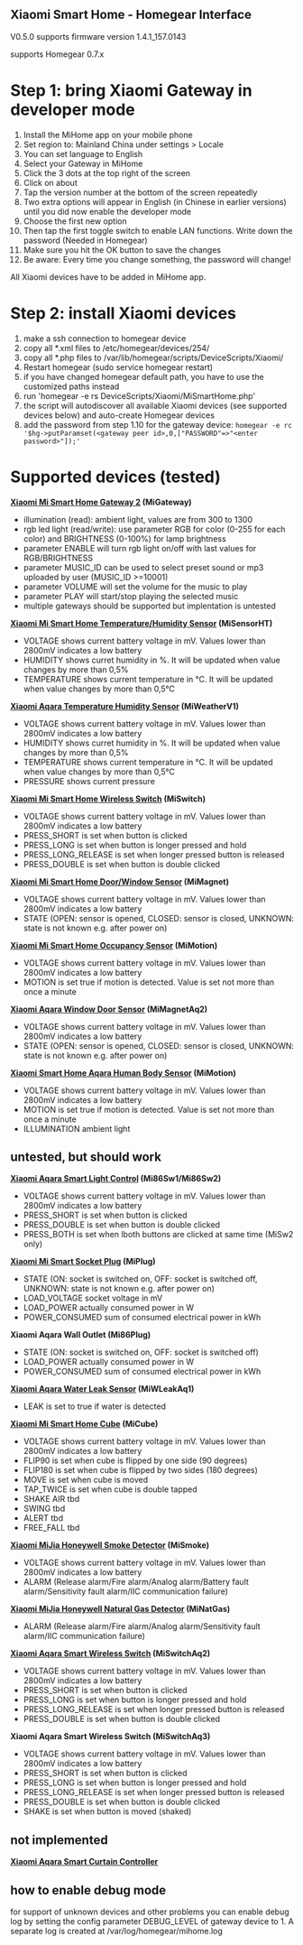 ## Xiaomi Smart Home - Homegear Interface
V0.5.0 supports firmware version 1.4.1_157.0143

supports Homegear 0.7.x 

# Step 1: bring Xiaomi Gateway in developer mode #

1. Install the MiHome app on your mobile phone
2. Set region to: Mainland China under settings > Locale
3. You can set language to English
4. Select your Gateway in MiHome
5. Click the 3 dots at the top right of the screen
6. Click on about
7. Tap the version number at the bottom of the screen repeatedly
8. Two extra options will appear in English (in Chinese in earlier versions) until you did now enable the developer mode
9. Choose the first new option
10. Then tap the first toggle switch to enable LAN functions. Write down the password (Needed in Homegear)
11. Make sure you hit the OK button to save the  changes
12. Be aware: Every time you change something, the password will change!

All Xiaomi devices have to be added in MiHome app.

# Step 2: install Xiaomi devices #
1. make a ssh connection to homegear device
2. copy all *.xml files to /etc/homegear/devices/254/
3. copy all *.php files to /var/lib/homegear/scripts/DeviceScripts/Xiaomi/
4. Restart homegear (sudo service homegear restart)
5. if you have changed homegear default path, you have to use the customized paths instead
6. run 'homegear -e rs DeviceScripts/Xiaomi/MiSmartHome.php'
7. the script will autodiscover all available Xiaomi devices (see supported devices below) and auto-create Homegear devices
8. add the password from step 1.10 for the gateway device: `homegear -e rc '$hg->putParamset(<gateway peer id>,0,["PASSWORD"=>"<enter password>"]);'`

# Supported devices (tested)

**[Xiaomi Mi Smart Home Gateway 2](https://xiaomi-mi.com/mi-smart-home/xiaomi-mi-gateway-2/) (MiGateway)**

- illumination (read): ambient light, values are from 300 to 1300
- rgb led light (read/write): use parameter RGB for color (0-255 for each color) and BRIGHTNESS (0-100%) for lamp brightness
- parameter ENABLE will turn rgb light on/off with last values for RGB/BRIGHTNESS
- parameter MUSIC_ID can be used to select preset sound or mp3 uploaded by user (MUSIC_ID >=10001)
- parameter VOLUME will set the volume for the music to play
- parameter PLAY will start/stop playing the selected music
- multiple gateways should be supported but implentation is untested

**[Xiaomi Mi Smart Home Temperature/Humidity Sensor](https://xiaomi-mi.com/sockets-and-sensors/xiaomi-mi-temperature-humidity-sensor/) (MiSensorHT)**

- VOLTAGE shows current battery voltage in mV. Values lower than 2800mV indicates a low battery
- HUMIDITY shows curret humidity in %. It will be updated when value changes by more than 0,5%
- TEMPERATURE shows current temperature in °C. It will be updated when value changes by more than 0,5°C

**[Xiaomi Aqara Temperature Humidity Sensor](https://xiaomi-mi.com/sockets-and-sensors/aqara-temperature-and-humidity-sensor/) (MiWeatherV1)**

- VOLTAGE shows current battery voltage in mV. Values lower than 2800mV indicates a low battery
- HUMIDITY shows curret humidity in %. It will be updated when value changes by more than 0,5%
- TEMPERATURE shows current temperature in °C. It will be updated when value changes by more than 0,5°C
- PRESSURE shows current pressure 

**[Xiaomi Mi Smart Home Wireless Switch](https://xiaomi-mi.com/sockets-and-sensors/xiaomi-mi-wireless-switch/) (MiSwitch)**

- VOLTAGE shows current battery voltage in mV. Values lower than 2800mV indicates a low battery
- PRESS_SHORT is set when button is clicked 
- PRESS_LONG is set when button is longer pressed and hold 
- PRESS_LONG_RELEASE is set when longer pressed button is released
- PRESS_DOUBLE is set when button is double clicked
  
**[Xiaomi Mi Smart Home Door/Window Sensor](https://xiaomi-mi.com/sockets-and-sensors/xiaomi-mi-door-window-sensors/) (MiMagnet)**

- VOLTAGE shows current battery voltage in mV. Values lower than 2800mV indicates a low battery
- STATE (OPEN: sensor is opened, CLOSED: sensor is closed, UNKNOWN: state is not known e.g. after power on)

**[Xiaomi Mi Smart Home Occupancy Sensor](https://xiaomi-mi.com/sockets-and-sensors/xiaomi-mi-occupancy-sensor/) (MiMotion)**

- VOLTAGE shows current battery voltage in mV. Values lower than 2800mV indicates a low battery
- MOTION is set true if motion is detected. Value is set not more than once a minute

**[Xiaomi Aqara Window Door Sensor](https://xiaomi-mi.com/sockets-and-sensors/xiaomi-aqara-window-door-sensor/) (MiMagnetAq2)**

- VOLTAGE shows current battery voltage in mV. Values lower than 2800mV indicates a low battery
- STATE (OPEN: sensor is opened, CLOSED: sensor is closed, UNKNOWN: state is not known e.g. after power on)

**[Xiaomi Smart Home Aqara Human Body Sensor](https://xiaomi-mi.com/sockets-and-sensors/aqara-human-body-sensor/) (MiMotion)**

- VOLTAGE shows current battery voltage in mV. Values lower than 2800mV indicates a low battery
- MOTION is set true if motion is detected. Value is set not more than once a minute
- ILLUMINATION ambient light

## untested, but should work ##
**[Xiaomi Aqara Smart Light Control](https://xiaomi-mi.com/sockets-and-sensors/xiaomi-aqara-smart-light-control-set/) (Mi86Sw1/Mi86Sw2)**

- VOLTAGE shows current battery voltage in mV. Values lower than 2800mV indicates a low battery
- PRESS_SHORT is set when button is clicked 
- PRESS_DOUBLE is set when button is double clicked
- PRESS_BOTH is set when lboth buttons are clicked at same time (MiSw2 only)

**[Xiaomi Mi Smart Socket Plug](https://xiaomi-mi.com/sockets-and-sensors/xiaomi-mi-smart-socket-plug/) (MiPlug)**
- STATE (ON: socket is switched on, OFF: socket is switched off, UNKNOWN: state is not known e.g. after power on)
- LOAD_VOLTAGE socket voltage in mV
- LOAD_POWER actually consumed power in W
- POWER_CONSUMED sum of consumed electrical power in kWh

**Xiaomi Aqara Wall Outlet (Mi86Plug)**

- STATE (ON: socket is switched on, OFF: socket is switched off)
- LOAD_POWER actually consumed power in W
- POWER_CONSUMED sum of consumed electrical power in kWh

**[Xiaomi Aqara Water Leak Sensor](https://xiaomi-mi.com/sockets-and-sensors/xiaomi-mijia-aqara-water-sensor/) (MiWLeakAq1)**

- LEAK is set to true if water is detected

**[Xiaomi Mi Smart Home Cube](https://xiaomi-mi.com/sockets-and-sensors/xiaomi-mi-smart-home-cube-white/) (MiCube)**

- VOLTAGE shows current battery voltage in mV. Values lower than 2800mV indicates a low battery
- FLIP90 is set when cube is flipped by one side (90 degrees)
- FLIP180 is set when cube is flipped by two sides (180 degrees)
- MOVE is set when cube is moved
- TAP_TWICE is set when cube is double tapped 
- SHAKE AIR tbd 
- SWING tbd
- ALERT tbd 
- FREE_FALL tbd

**[Xiaomi MiJia Honeywell Smoke Detector](https://xiaomi-mi.com/sockets-and-sensors/xiaomi-mijia-honeywell-smoke-detector-white/) (MiSmoke)**

- VOLTAGE shows current battery voltage in mV. Values lower than 2800mV indicates a low battery
- ALARM (Release alarm/Fire alarm/Analog alarm/Battery fault alarm/Sensitivity fault alarm/IIC communication failure)

**[Xiaomi MiJia Honeywell Natural Gas Detector](https://xiaomi-mi.com/sockets-and-sensors/xiaomi-mijia-honeywell-gas-leak-detector-white/) (MiNatGas)**

- ALARM (Release alarm/Fire alarm/Analog alarm/Sensitivity fault alarm/IIC communication failure)

**[Xiaomi Aqara Smart Wireless Switch](https://xiaomi-mi.com/sockets-and-sensors/xiaomi-aqara-smart-wireless-switch/) (MiSwitchAq2)**

- VOLTAGE shows current battery voltage in mV. Values lower than 2800mV indicates a low battery
- PRESS_SHORT is set when button is clicked 
- PRESS_LONG is set when button is longer pressed and hold 
- PRESS_LONG_RELEASE is set when longer pressed button is released
- PRESS_DOUBLE is set when button is double clicked

**Xiaomi Aqara Smart Wireless Switch (MiSwitchAq3)**

- VOLTAGE shows current battery voltage in mV. Values lower than 2800mV indicates a low battery
- PRESS_SHORT is set when button is clicked 
- PRESS_LONG is set when button is longer pressed and hold 
- PRESS_LONG_RELEASE is set when longer pressed button is released
- PRESS_DOUBLE is set when button is double clicked
- SHAKE is set when button is moved (shaked)
  
## not implemented ##

**[Xiaomi Aqara Smart Curtain Controller](https://xiaomi-mi.com/sockets-and-sensors/xiaomi-aqara-smart-curtain-controller-white/)**

## how to enable debug mode ##
for support of unknown devices and other problems you can enable debug log by setting the config parameter DEBUG_LEVEL of gateway device to 1.
A separate log is created at /var/log/homegear/mihome.log

